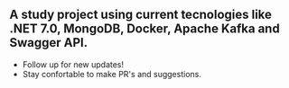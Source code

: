 ## A study project using current tecnologies like .NET 7.0, MongoDB, Docker, Apache Kafka and Swagger API. 

- Follow up for new updates!
- Stay confortable to make PR's and suggestions.
